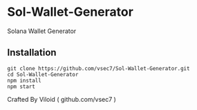 # Sol-Wallet-Generator
Solana Wallet Generator

## Installation
```
git clone https://github.com/vsec7/Sol-Wallet-Generator.git
cd Sol-Wallet-Generator
npm install
npm start
```

Crafted By Viloid ( github.com/vsec7 )
